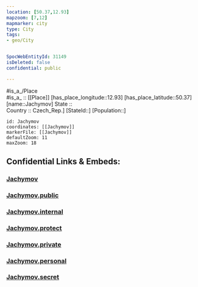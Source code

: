 ```yaml
---
location: [50.37,12.93] 
mapzoom: [7,12] 
mapmarker: city 
type: City
tags:
- geo/City


SpocWebEntityId: 31149
isDeleted: false
confidential: public

---
```

#is_a_/Place  
#is_a_ :: [[Place]] 
[has_place_longitude::12.93] 
[has_place_latitude::50.37] 
[name::Jachymov] 
State ::  
Country :: Czech_Rep.] 
[StateId::] 
[Population::] 



```leaflet
id: Jachymov
coordinates: [[Jachymov]] 
markerFile: [[Jachymov]] 
defaultZoom: 11 
maxZoom: 18
```


## Confidential Links & Embeds: 

### [Jachymov](/_Standards/Earth/Continent/Europe/Europe~Central/Czech_Republic/regions~Czech_Republic/Karlovarský/City/Jachymov.md) 

### [Jachymov.public](/_public/Earth/Continent/Europe/Europe~Central/Czech_Republic/regions~Czech_Republic/Karlovarský/City/Jachymov.public.md) 

### [Jachymov.internal](/_internal/Earth/Continent/Europe/Europe~Central/Czech_Republic/regions~Czech_Republic/Karlovarský/City/Jachymov.internal.md) 

### [Jachymov.protect](/_protect/Earth/Continent/Europe/Europe~Central/Czech_Republic/regions~Czech_Republic/Karlovarský/City/Jachymov.protect.md) 

### [Jachymov.private](/_private/Earth/Continent/Europe/Europe~Central/Czech_Republic/regions~Czech_Republic/Karlovarský/City/Jachymov.private.md) 

### [Jachymov.personal](/_personal/Earth/Continent/Europe/Europe~Central/Czech_Republic/regions~Czech_Republic/Karlovarský/City/Jachymov.personal.md) 

### [Jachymov.secret](/_secret/Earth/Continent/Europe/Europe~Central/Czech_Republic/regions~Czech_Republic/Karlovarský/City/Jachymov.secret.md)

